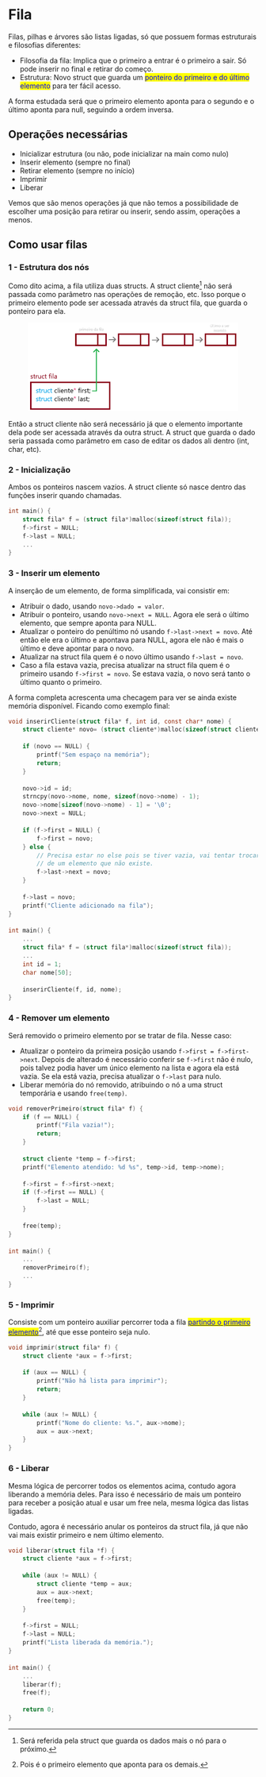# Fila

Filas, pilhas e árvores são listas ligadas, só que possuem formas estruturais e filosofias diferentes:

* Filosofia da fila: Implica que o primeiro a entrar é o primeiro a sair. Só pode inserir no final e retirar do começo.
* Estrutura: Novo struct que guarda um <mark style="color:blue;">ponteiro do primeiro e do último elemento</mark> para ter fácil acesso.

A forma estudada será que o primeiro elemento aponta para o segundo e o último aponta para null, seguindo a ordem inversa.

## Operações necessárias

* Inicializar estrutura (ou não, pode inicializar na main como nulo)
* Inserir elemento (sempre no final)
* Retirar elemento (sempre no início)
* Imprimir
* Liberar

Vemos que são menos operações já que não temos a possibilidade de escolher uma posição para retirar ou inserir, sendo assim, operações a menos.

## Como usar filas

### 1 - Estrutura dos nós

Como dito acima, a fila utiliza duas structs. A struct cliente[^1] não será passada como parâmetro nas operações de remoção, etc. Isso porque o primeiro elemento pode ser acessada através da struct fila, que guarda o ponteiro para ela.

<figure><img src="../../.gitbook/assets/image (10).png" alt=""><figcaption></figcaption></figure>

Então a struct cliente não será necessário já que o elemento importante dela pode ser acessada através da outra struct. A struct que guarda o dado seria passada como parâmetro em caso de editar os dados ali dentro (int, char, etc).

### 2 - Inicialização

Ambos os ponteiros nascem vazios. A struct cliente só nasce dentro das funções inserir quando chamadas.

```c
int main() {
    struct fila* f = (struct fila*)malloc(sizeof(struct fila));
    f->first = NULL;
    f->last = NULL;
    ...
}
```

### 3 - Inserir um elemento

A inserção de um elemento, de forma simplificada, vai consistir em:

* Atribuir o dado, usando `novo->dado = valor`.
* Atribuir o ponteiro, usando `novo->next = NULL`. Agora ele será o último elemento, que sempre aponta para NULL.
* Atualizar o ponteiro do penúltimo nó usando `f->last->next = novo`. Até então ele era o último e apontava para NULL, agora ele não é mais o último e deve apontar para o novo.
* Atualizar na struct fila quem é o novo último usando `f->last = novo`.
* Caso a fila estava vazia, precisa atualizar na struct fila quem é o primeiro usando `f->first = novo`. Se estava vazia, o novo será tanto o último quanto o primeiro.

A forma completa acrescenta uma checagem para ver se ainda existe memória disponível. Ficando como exemplo final:

```c
void inserirCliente(struct fila* f, int id, const char* nome) {
    struct cliente* novo= (struct cliente*)malloc(sizeof(struct cliente));
    
    if (novo == NULL) {
        printf("Sem espaço na memória");
        return;
    }
    
    novo->id = id;
    strncpy(novo->nome, nome, sizeof(novo->nome) - 1);
    novo->nome[sizeof(novo->nome) - 1] = '\0';
    novo->next = NULL;
    
    if (f->first = NULL) {
        f->first = novo;
    } else {
        // Precisa estar no else pois se tiver vazia, vai tentar trocar o ponteiro
        // de um elemento que não existe. 
        f->last->next = novo;
    }
    
    f->last = novo;
    printf("Cliente adicionado na fila");
}

int main() {
    ...
    struct fila* f = (struct fila*)malloc(sizeof(struct fila));
    ...
    int id = 1;
    char nome[50];
    
    inserirCliente(f, id, nome);
}
```

### 4 - Remover um elemento

Será removido o primeiro elemento por se tratar de fila. Nesse caso:

* Atualizar o ponteiro da primeira posição usando `f->first = f->first->next`. Depois de alterado é necessário conferir se `f->first` não é nulo, pois talvez podia haver um único elemento na lista e agora ela está vazia. Se ela está vazia, precisa atualizar o `f->last` para nulo.
* Liberar memória do nó removido, atribuindo o nó a uma struct temporária e usando `free(temp)`.

```c
void removerPrimeiro(struct fila* f) {
    if (f == NULL) {
        printf("Fila vazia!");
        return;
    }
    
    struct cliente *temp = f->first;
    printf("Elemento atendido: %d %s", temp->id, temp->nome);
    
    f->first = f->first->next;
    if (f->first == NULL) {
        f->last = NULL;
    }
    
    free(temp);
}

int main() {
    ...
    removerPrimeiro(f);
    ...
}
```

### 5 - Imprimir

Consiste com um ponteiro auxiliar percorrer toda a fila [<mark style="color:blue;">partindo o primeiro elemento</mark>](#user-content-fn-2)[^2], até que esse ponteiro seja nulo.

```c
void imprimir(struct fila* f) {
    struct cliente *aux = f->first;
    
    if (aux == NULL) {
        printf("Não há lista para imprimir");
        return;
    }
    
    while (aux != NULL) {
        printf("Nome do cliente: %s.", aux->nome);
        aux = aux->next;
    }
}
```

### 6 - Liberar

Mesma lógica de percorrer todos os elementos acima, contudo agora liberando a memória deles. Para isso é necessário de mais um ponteiro para receber a posição atual e usar um free nela, mesma lógica das listas ligadas.

Contudo, agora é necessário anular os ponteiros da struct fila, já que não vai mais existir primeiro e nem último elemento.

```c
void liberar(struct fila *f) {
    struct cliente *aux = f->first;
    
    while (aux != NULL) {
        struct cliente *temp = aux;
        aux = aux->next;
        free(temp);
    }
    
    f->first = NULL;
    f->last = NULL;
    printf("Lista liberada da memória.");
}

int main() {
    ...
    liberar(f);
    free(f);
    
    return 0;
}
```

[^1]: Será referida pela struct que guarda os dados mais o nó para o próximo.

[^2]: Pois é o primeiro elemento que aponta para os demais.
